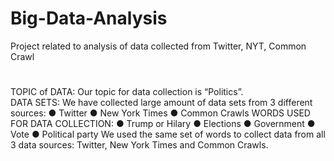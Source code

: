 # Big-Data-Analysis
Project related to analysis of data collected from Twitter, NYT, Common Crawl
#
TOPIC of DATA:
Our topic for data collection is “Politics”. <br/>
DATA SETS:
We have collected large amount of data sets from 3 different sources:
● Twitter
● New York Times
● Common Crawls
WORDS USED FOR DATA COLLECTION:
● Trump or Hilary
● Elections
● Government
● Vote
● Political party
We used the same set of words to collect data from all 3 data sources: Twitter, New York Times
and Common Crawls.
